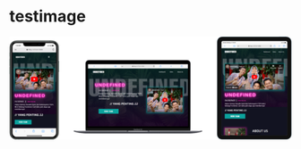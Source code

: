 # testimage

![Phone](https://raw.githubusercontent.com/setyawannnIMG/testimage/main/all-devices.png)
